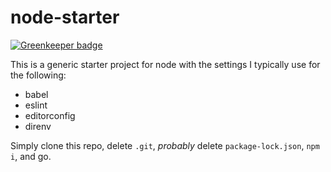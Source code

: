 # node-starter

[![Greenkeeper badge](https://badges.greenkeeper.io/knpwrs/node-starter.svg)](https://greenkeeper.io/)

This is a generic starter project for node with the settings I typically use
for the following:

* babel
* eslint
* editorconfig
* direnv

Simply clone this repo, delete `.git`, _probably_ delete `package-lock.json`,
`npm i`, and go.
